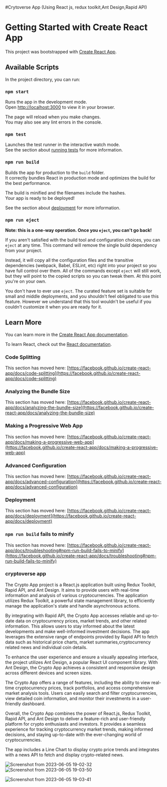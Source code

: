 
#Crytoverse App (Using React js, redux toolkit,Ant Design,Rapid API)
# Getting Started with Create React App

This project was bootstrapped with [Create React App](https://github.com/facebook/create-react-app).

## Available Scripts

In the project directory, you can run:

### `npm start`

Runs the app in the development mode.\
Open [http://localhost:3000](http://localhost:3000) to view it in your browser.

The page will reload when you make changes.\
You may also see any lint errors in the console.

### `npm test`

Launches the test runner in the interactive watch mode.\
See the section about [running tests](https://facebook.github.io/create-react-app/docs/running-tests) for more information.

### `npm run build`

Builds the app for production to the `build` folder.\
It correctly bundles React in production mode and optimizes the build for the best performance.

The build is minified and the filenames include the hashes.\
Your app is ready to be deployed!

See the section about [deployment](https://facebook.github.io/create-react-app/docs/deployment) for more information.

### `npm run eject`

**Note: this is a one-way operation. Once you `eject`, you can't go back!**

If you aren't satisfied with the build tool and configuration choices, you can `eject` at any time. This command will remove the single build dependency from your project.

Instead, it will copy all the configuration files and the transitive dependencies (webpack, Babel, ESLint, etc) right into your project so you have full control over them. All of the commands except `eject` will still work, but they will point to the copied scripts so you can tweak them. At this point you're on your own.

You don't have to ever use `eject`. The curated feature set is suitable for small and middle deployments, and you shouldn't feel obligated to use this feature. However we understand that this tool wouldn't be useful if you couldn't customize it when you are ready for it.

## Learn More

You can learn more in the [Create React App documentation](https://facebook.github.io/create-react-app/docs/getting-started).

To learn React, check out the [React documentation](https://reactjs.org/).

### Code Splitting

This section has moved here: [https://facebook.github.io/create-react-app/docs/code-splitting](https://facebook.github.io/create-react-app/docs/code-splitting)

### Analyzing the Bundle Size

This section has moved here: [https://facebook.github.io/create-react-app/docs/analyzing-the-bundle-size](https://facebook.github.io/create-react-app/docs/analyzing-the-bundle-size)

### Making a Progressive Web App

This section has moved here: [https://facebook.github.io/create-react-app/docs/making-a-progressive-web-app](https://facebook.github.io/create-react-app/docs/making-a-progressive-web-app)

### Advanced Configuration

This section has moved here: [https://facebook.github.io/create-react-app/docs/advanced-configuration](https://facebook.github.io/create-react-app/docs/advanced-configuration)

### Deployment

This section has moved here: [https://facebook.github.io/create-react-app/docs/deployment](https://facebook.github.io/create-react-app/docs/deployment)

### `npm run build` fails to minify

This section has moved here: [https://facebook.github.io/create-react-app/docs/troubleshooting#npm-run-build-fails-to-minify](https://facebook.github.io/create-react-app/docs/troubleshooting#npm-run-build-fails-to-minify)



### cryptoverse app 

The Crypto App project is a React.js application built using Redux Toolkit, Rapid API, and Ant Design. It aims to provide users with real-time information and analysis of various cryptocurrencies. The application utilizes Redux Toolkit, a powerful state management library, to efficiently manage the application's state and handle asynchronous actions.

By integrating with Rapid API, the Crypto App accesses reliable and up-to-date data on cryptocurrency prices, market trends, and other related information. This allows users to stay informed about the latest developments and make well-informed investment decisions. The app leverages the extensive range of endpoints provided by Rapid API to fetch data such as historical price charts, market summaries,cryptocurrency related news and individual coin details.

To enhance the user experience and ensure a visually appealing interface, the project utilizes Ant Design, a popular React UI component library. With Ant Design, the Crypto App achieves a consistent and responsive design across different devices and screen sizes.

The Crypto App offers a range of features, including the ability to view real-time cryptocurrency prices, track portfolios,  and access comprehensive market analysis tools. Users can easily search and filter cryptocurrencies, view detailed coin information, and monitor their investments in a user-friendly dashboard.

Overall, the Crypto App combines the power of React.js, Redux Toolkit, Rapid API, and Ant Design to deliver a feature-rich and user-friendly platform for crypto enthusiasts and investors. It provides a seamless experience for tracking cryptocurrency market trends, making informed decisions, and staying up-to-date with the ever-changing world of cryptocurrencies.

The app includes a Line Chart to display crypto price trends and integrates with a news API to fetch and display crypto-related news.

![Screenshot from 2023-06-05 19-02-32](https://github.com/soaibshaikh/crypto-app/assets/47810926/9d5fb713-68b9-40c8-bd1b-4dbc1bcf1500)
![Screenshot from 2023-06-05 19-03-50](https://github.com/soaibshaikh/crypto-app/assets/47810926/56e2a3a6-cc61-4118-9ab7-463ceb138c47)

![Screenshot from 2023-06-05 19-03-41](https://github.com/soaibshaikh/crypto-app/assets/47810926/dd73efd6-c873-41ed-b506-7ac2cc10e4a6)




